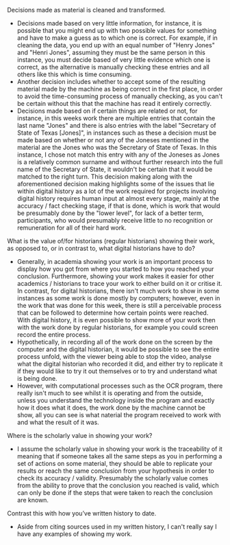 Decisions made as material is cleaned and transformed. 
- Decisions made based on very little information, for instance, it is possible that you might end up with two possible values for something and have to make a guess as to which one is correct. For example, if in cleaning the data, you end up with an equal number of "Henry Jones" and "Henri Jones", assuming they must be the same person in this instance, you must decide based of very little evidence which one is correct, as the alternative is manually checking these entries and all others like this which is time consuming.
- Another decision includes whether to accept some of the resulting material made by the machine as being correct in the first place, in order to avoid the time-consuming process of manually checking, as you can't be certain without this that the machine has read it entirely correctly. 
- Decisions made based on if certain things are related or not, for instance, in this weeks work there are multiple entries that contain the last name "Jones" and there is also entries with the label "Secretary of State of Texas [Jones]", in instances such as these a decision must be made based on whether or not any of the Joneses mentioned in the material are the Jones who was the Secretary of State of Texas.  In this instance, I chose not match this entry with any of the Joneses as Jones is a relatively common surname and without further research into the full name of the Secretary of State, it wouldn't be certain that it would be matched to the right turn. This decision making along with the aforementioned decision making highlights some of the issues that lie within digital history as a lot of the work required for projects involving digital history requires human input at almost every stage, mainly at the accuracy / fact checking stage, if that is done, which is work that would be presumably done by the "lower level", for lack of a better term, participants, who would presumably receive little to no recognition or remuneration for all of their hard work. 

What is the value of/for historians (regular historians) showing their work, as opposed to, or in contrast to, what digital historians have to do? 
- Generally, in academia showing your work is an important process to display how you got from where you started to how you reached your conclusion. Furthermore, showing your work makes it easier for other academics / historians to trace your work to either build on it or critise it. In contrast, for digital historians, there isn't much work to show in some instances as some work is done mostly by computers; however, even in the work that was done for this week, there is still a perceivable process that can be followed to determine how certain points were reached. With digital history, it is even possible to show more of your work then with the work done by regular historians, for example you could screen record the entire process. 
- Hypothetically, in recording all of the work done on the screen by the computer and the digital historian, it would be possible to see the entire process unfold, with the viewer being able to stop the video, analyse what the digital historian who recorded it did, and either try to replicate it if they would like to try it out themselves or to try and understand what is being done. 
- However, with computational processes such as the OCR program, there really isn't much to see whilst it is operating and from the outside, unless you understand the technology inside the program and exactly how it does what it does, the work done by the machine cannot be show, all you can see is what naterial the program received to work with and what the result of it was. 

Where is the scholarly value in showing your work?
- I assume the scholarly value in showing your work is the traceability of it meaning that if someone takes all the same steps as you in performing a set of actions on some material, they should be able to replicate your results or reach the same conclusion from your hypothesis in order to check its accuracy / validity. Presumably the scholarly value comes from the ability to prove that the conclusion you reached is valid, which can only be done if the steps that were taken to reach the conclusion are known.

Contrast this with how you’ve written history to date.
- Aside from citing sources used in my written history, I can't really say I have any examples of showing my work. 
